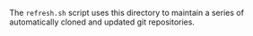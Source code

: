 The `refresh.sh` script uses this directory to maintain a series of automatically cloned and updated git repositories.
